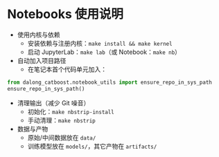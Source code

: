 # Notebooks 使用说明

- 使用内核与依赖
  - 安装依赖与注册内核：`make install && make kernel`
  - 启动 JupyterLab：`make lab`（或 Notebook：`make nb`）
- 自动加入项目路径
  - 在笔记本首个代码单元加入：
```python
from dalong_catboost.notebook_utils import ensure_repo_in_sys_path
ensure_repo_in_sys_path()
```
- 清理输出（减少 Git 噪音）
  - 初始化：`make nbstrip-install`
  - 手动清理：`make nbstrip`
- 数据与产物
  - 原始/中间数据放在 `data/`
  - 训练模型放在 `models/`，其它产物在 `artifacts/`
